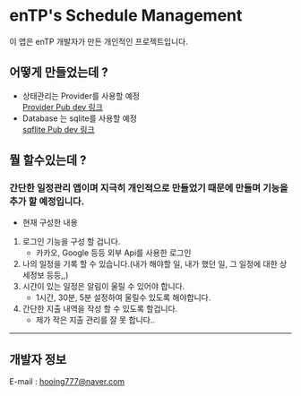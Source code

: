  enTP's Schedule Management
 ==========================

이 앱은 enTP 개발자가 만든 개인적인 프로젝트입니다.

## 어떻게 만들었는데 ?

- 상태관리는 Provider를 사용할 예정   
[Provider Pub dev 링크](https://pub.dev/packages/provider)   
- Database 는 sqlite를 사용할 예정    
[sqflite Pub dev 링크](https://pub.dev/packages/sqflite)

## 뭘 할수있는데 ?
### 간단한 일정관리 앱이며 지극히 개인적으로 만들었기 때문에 만들며 기능을 추가 할 예정입니다.
- 현재 구성한 내용 
1. 로그인 기능을 구성 할 겁니다.
   * 카카오, Google 등등 외부 Api를 사용한 로그인   
2. 나의 일정을 기록 할 수 있습니다.(내가 해야할 일, 내가 했던 일, 그 일정에 대한 상세정보 등등,,)   
3. 시간이 있는 일정은 알림이 울릴 수 있어야 합니다.
   * 1시간, 30분, 5분 설정하여 울릴수 있도록 해야합니다.
4. 간단한 지출 내역을 작성 할 수 있도록 할겁니다.
    * 제가 작은 지출 관리를 잘 못 합니다..

***
## 개발자 정보
E-mail : hooing777@naver.com
